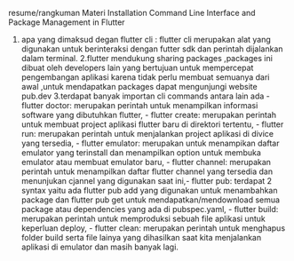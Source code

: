 resume/rangkuman Materi Installation Command Line Interface and Package Management in Flutter

1. apa yang dimaksud degan flutter cli : flutter cli merupakan alat yang digunakan untuk berinteraksi dengan futter sdk dan perintah dijalankan dalam terminal.
   2.flutter mendukung sharing packages ,packages ini dibuat oleh developers lain yang bertujuan untuk mempercepat pengembangan aplikasi karena tidak perlu membuat semuanya dari awal ,untuk mendapatkan packages dapat mengunjungi website pub.dev
   3.terdapat banyak importan cli commands antara lain ada - flutter doctor: merupakan perintah untuk menampilkan informasi software yang dibutuhkan flutter, - flutter create: merupakan perintah untuk membuat project aplikasi flutter baru di direktori tertentu, - flutter run: merupakan perintah untuk menjalankan project aplikasi di divice yang tersedia, - flutter emulator: merupakan untuk menampikan daftar emulator yang terinstall dan menampilkan option untuk membuka emulator atau membuat emulator baru, - flutter channel: merupakan perintah untuk menampilkan daftar flutter channel yang tersedia dan menunjukan cjannel yang digunakan saat ini,- flutter pub: terdapat 2 syntax yaitu ada flutter pub add yang digunakan untuk menambahkan package dan flutter pub get untuk mendapatkan/mendownload semua package atau dependencies yang ada di pubspec.yaml, - flutter build: merupakan perintah untuk memproduksi sebuah file aplikasi untuk keperluan deploy, - flutter clean: merupakan perintah untuk menghapus folder build serta file lainya yang dihasilkan saat kita menjalankan aplikasi di emulator dan masih banyak lagi.
